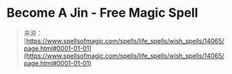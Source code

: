 <!--yml
category: 未分类
date: 2024-06-12 18:52:52
-->

# Become A Jin - Free Magic Spell

> 来源：[https://www.spellsofmagic.com/spells/life_spells/wish_spells/14065/page.html#0001-01-01](https://www.spellsofmagic.com/spells/life_spells/wish_spells/14065/page.html#0001-01-01)